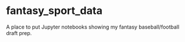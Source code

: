 # fantasy_sport_data
A place to put Jupyter notebooks showing my fantasy baseball/football draft prep.
